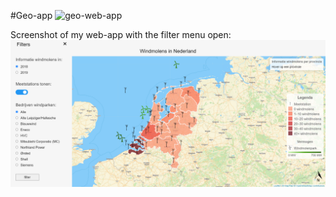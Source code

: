 #Geo-app
![geo-web-app](https://socialify.git.ci/Dishang04/Geo-app/image?description=1&descriptionEditable=A%20school%20project%20in%20which%20I%20learned%20to%20work%20with%20geo%20data%20and%20maps.%20The%20topic%20of%20the%20product%20is%3A%20Windmills%20in%20the%20Netherlands&font=Raleway&forks=1&issues=1&language=1&owner=1&pattern=Brick%20Wall&pulls=1&stargazers=1&theme=Light)

Screenshot of my web-app with the filter menu open:
![alt text](https://raw.githubusercontent.com/Dishang04/Geo-app/main/project%20windmolen/img/ScreenshotWebApp.png)
